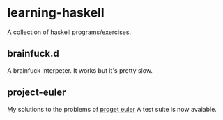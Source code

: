 # learning-haskell
A collection of haskell programs/exercises. 

## brainfuck.d
A brainfuck interpeter. It works but it's pretty slow.

## project-euler
My solutions to the problems of [proget euler](https://projecteuler.net/)
A test suite is now avaiable.
